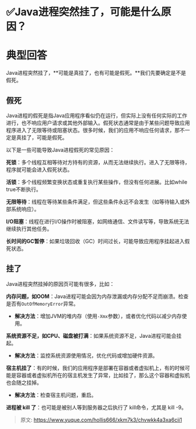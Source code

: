 # ✅Java进程突然挂了，可能是什么原因？

# 典型回答


Java进程突然挂了，**可能是真挂了，也有可能是假死。**我们先要确定是不是假死。

## 假死


Java进程的假死是指Java应用程序看似仍在运行，但实际上没有任何实际的工作进行，也不响应用户请求或其他外部输入。假死状态通常是由于某些问题导致应用程序进入了无限等待或阻塞状态。很多时候，我们的应用不响应任何请求，那不一定是真挂了，可能是假死。



以下是一些可能导致Java进程假死的常见原因：



**死锁**：多个线程互相等待对方持有的资源，从而无法继续执行。进入了无限等待，程序就可能会进入假死状态。



**活锁**：多个线程频繁变换状态或重复执行某些操作，但没有任何进展。比如while true不断执行。



**无限等待**：线程在等待某些条件满足，但这些条件永远不会发生（如等待输入或外部系统响应）。



**I/O阻塞**：线程在进行I/O操作时被阻塞，如网络通信、文件读写等，导致系统无法继续执行其他任务。



**长时间的GC暂停**：如果垃圾回收（GC）时间过长，可能导致应用程序挂起进入假死状态。



## 挂了
Java进程突然挂掉的原因页可能有很多，比如：



**内存问题，如OOM**：Java进程可能会因为内存泄漏或内存分配不足而崩溃。检查是否有`OutOfMemoryError`异常。

+ **解决方法**：增加JVM的堆内存（使用`-Xmx`参数），或者优化代码以减少内存使用。



**系统资源不足，如CPU、磁盘被打满**：如果系统资源不足，Java进程可能会挂起。

+ **解决方法**：监控系统资源使用情况，优化代码或增加硬件资源。



**宿主机挂了**：有的时候，我们的应用程序是部署在容器或者虚拟机上，有的时候可能是容器或者虚拟机所在的宿主机发生了异常，比如挂了，那么这个容器和虚拟机也会随之挂掉。

+ **解决方法**：检查宿主机问题，重启。



**进程被 kill 了**：也可能是被别人等到服务器之后执行了 kill命令，尤其是 kill -9。



> 原文: <https://www.yuque.com/hollis666/xkm7k3/chvwkk4a3xa6cii1>